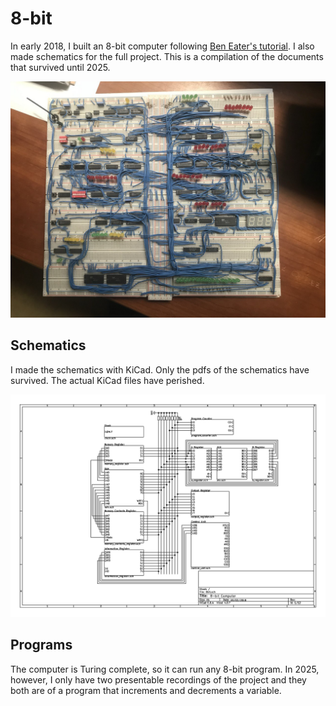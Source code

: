 # 8-bit

In early 2018, I built an 8-bit computer following [Ben Eater's tutorial](https://youtu.be/HyznrdDSSGM?feature=shared). I also made schematics for the full project. This is a compilation of the documents that survived until 2025.

![Top view](media/images/top_view.jpg)

## Schematics

I made the schematics with KiCad. Only the pdfs of the schematics have survived. The actual KiCad files have perished.

![Top level schematic](media/images/top_level.png)

## Programs

The computer is Turing complete, so it can run any 8-bit program. In 2025, however, I only have two presentable recordings of the project and they both are of a program that increments and decrements a variable.
